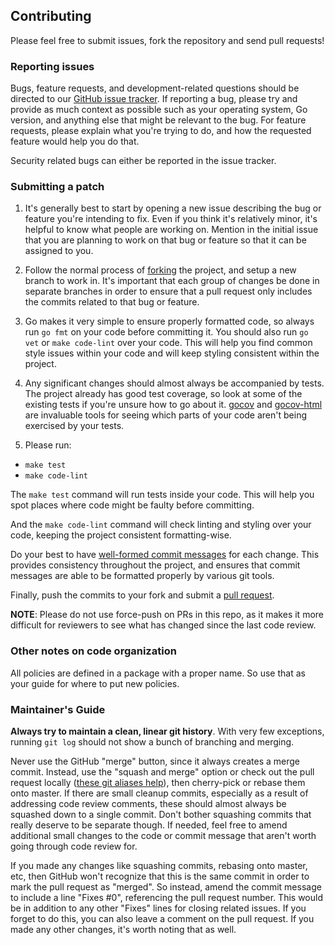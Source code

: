 ## Contributing
Please feel free to submit issues, fork the repository and send pull requests!

### Reporting issues
Bugs, feature requests, and development-related questions should be directed to our [GitHub issue tracker](https://github.com/aureliano/resiliencia/issues). If reporting a bug, please try and provide as much context as possible such as your operating system, Go version, and anything else that might be relevant to the bug. For feature requests, please explain what you're trying to do, and how the requested feature would help you do that.

Security related bugs can either be reported in the issue tracker.

### Submitting a patch
1. It's generally best to start by opening a new issue describing the bug or feature you're intending to fix. Even if you think it's relatively minor, it's helpful to know what people are working on. Mention in the initial issue that you are planning to work on that bug or feature so that it can be assigned to you.

2. Follow the normal process of [forking](https://help.github.com/articles/fork-a-repo) the project, and setup a new branch to work in. It's important that each group of changes be done in separate branches in order to ensure that a pull request only includes the commits related to that bug or feature.

3. Go makes it very simple to ensure properly formatted code, so always run `go fmt` on your code before committing it. You should also run `go vet` or `make code-lint` over your code. This will help you find common style issues within your code and will keep styling consistent within the project.

4. Any significant changes should almost always be accompanied by tests. The project already has good test coverage, so look at some of the existing tests if you're unsure how to go about it. [gocov](https://github.com/axw/gocov) and [gocov-html](https://github.com/matm/gocov-html) are invaluable tools for seeing which parts of your code aren't being exercised by your tests.

5. Please run:
 - `make test`
 - `make code-lint`

The `make test` command will run tests inside your code. This will help you spot places where code might be faulty before committing.

And the `make code-lint` command will check linting and styling over your code, keeping the project consistent formatting-wise.

Do your best to have [well-formed commit messages](http://tbaggery.com/2008/04/19/a-note-about-git-commit-messages.html) for each change. This provides consistency throughout the project, and ensures that commit messages are able to be formatted properly by various git tools.

Finally, push the commits to your fork and submit a [pull request](https://help.github.com/articles/creating-a-pull-request).

**NOTE**: Please do not use force-push on PRs in this repo, as it makes it more difficult for reviewers to see what has changed since the last code review.

### Other notes on code organization
All policies are defined in a package with a proper name. So use that as your guide for where to put new policies.

### Maintainer's Guide
**Always try to maintain a clean, linear git history**. With very few exceptions, running `git log` should not show a bunch of branching and merging.

Never use the GitHub "merge" button, since it always creates a merge commit. Instead, use the "squash and merge" option or check out the pull request locally ([these git aliases help](https://github.com/willnorris/dotfiles/blob/d640d010c23b1116bdb3d4dc12088ed26120d87d/git/.gitconfig#L13-L15)), then cherry-pick or rebase them onto master. If there are small cleanup commits, especially as a result of addressing code review comments, these should almost always be squashed down to a single commit. Don't bother squashing commits that really deserve to be separate though. If needed, feel free to amend additional small changes to the code or commit message that aren't worth going through code review for.

If you made any changes like squashing commits, rebasing onto master, etc, then GitHub won't recognize that this is the same commit in order to mark the pull request as "merged". So instead, amend the commit message to include a line "Fixes #0", referencing the pull request number. This would be in addition to any other "Fixes" lines for closing related issues. If you forget to do this, you can also leave a comment on the pull request. If you made any other changes, it's worth noting that as well.
